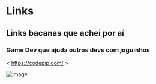 # Links
## Links bacanas que achei por aí


### Game Dev que ajuda outros devs com joguinhos

  < https://codepip.com/ >
  
![image](https://user-images.githubusercontent.com/101940943/160266520-e9bd2edb-397c-43ad-a5c6-90754255566c.png)

